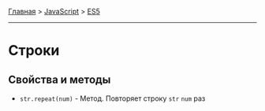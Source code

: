 [Главная](../README.md#readme) > [JavaScript](./README_JS.md#readme) > [ES5](./ES5.md#readme)

***

# Строки

## Свойства и методы

* `str.repeat(num)` - Метод. Повторяет строку `str` `num` раз